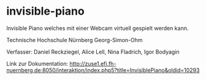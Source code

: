 # invisible-piano
Invisible Piano welches mit einer Webcam virtuell gespielt werden kann. 

Technische Hochschule Nürnberg Georg-Simon-Ohm

Verfasser: Daniel Reckziegel, Alice Lell, Nina Fladrich, Igor Bodyagin 

Link zur Dokumentation: http://zuse1.efi.fh-nuernberg.de:8050/interaktion/index.php5?title=InvisiblePiano&oldid=10293
